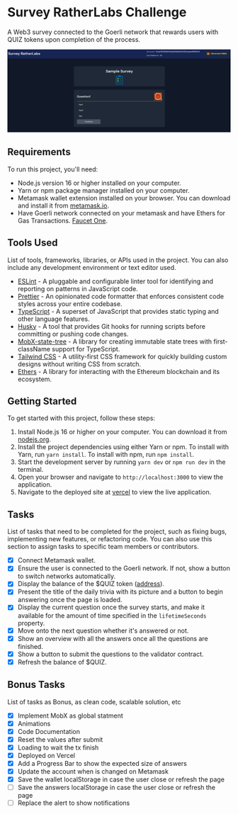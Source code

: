 # Survey RatherLabs Challenge

A Web3 survey connected to the Goerli network that rewards users with QUIZ tokens upon completion of the process.

<img src="./assets/screen1.png" >

## Requirements

To run this project, you'll need:

- Node.js version 16 or higher installed on your computer.
- Yarn or npm package manager installed on your computer.
- Metamask wallet extension installed on your browser. You can download and install it from [metamask.io](https://metamask.io/).
- Have Goerli network connected on your metamask and have Ethers for Gas Transactions. [Faucet One](https://goerlifaucet.com/).

## Tools Used

List of tools, frameworks, libraries, or APIs used in the project. You can also include any development environment or text editor used.

- [ESLint](https://eslint.org/) - A pluggable and configurable linter tool for identifying and reporting on patterns in JavaScript code.
- [Prettier](https://prettier.io/) - An opinionated code formatter that enforces consistent code styles across your entire codebase.
- [TypeScript](https://www.typescriptlang.org/) - A superset of JavaScript that provides static typing and other language features.
- [Husky](https://typicode.github.io/husky/) - A tool that provides Git hooks for running scripts before committing or pushing code changes.
- [MobX-state-tree](https://mobx-state-tree.js.org/) - A library for creating immutable state trees with first-className support for TypeScript.
- [Tailwind CSS](https://tailwindcss.com/) - A utility-first CSS framework for quickly building custom designs without writing CSS from scratch.
- [Ethers](https://docs.ethers.io/v5/) - A library for interacting with the Ethereum blockchain and its ecosystem.

## Getting Started

To get started with this project, follow these steps:

1. Install Node.js 16 or higher on your computer. You can download it from [nodejs.org](https://nodejs.org/).
2. Install the project dependencies using either Yarn or npm. To install with Yarn, run `yarn install`. To install with npm, run `npm install`.
3. Start the development server by running `yarn dev` or `npm run dev` in the terminal.
4. Open your browser and navigate to `http://localhost:3000` to view the application.
5. Navigate to the deployed site at [vercel](https://survey-indol.vercel.app/) to view the live application.

## Tasks

List of tasks that need to be completed for the project, such as fixing bugs, implementing new features, or refactoring code. You can also use this section to assign tasks to specific team members or contributors.

- [x] Connect Metamask wallet.
- [x] Ensure the user is connected to the Goerli network. If not, show a button to switch networks automatically.
- [x] Display the balance of the $QUIZ token ([address](https://goerli.etherscan.io/address/0x437ef217203452317c3c955cf282b1ee5f6aaf72)).
- [x] Present the title of the daily trivia with its picture and a button to begin answering once the page is loaded.
- [x] Display the current question once the survey starts, and make it available for the amount of time specified in the `lifetimeSeconds` property.
- [x] Move onto the next question whether it's answered or not.
- [x] Show an overview with all the answers once all the questions are finished.
- [x] Show a button to submit the questions to the validator contract.
- [x] Refresh the balance of $QUIZ.

## Bonus Tasks

List of tasks as Bonus, as clean code, scalable solution, etc

- [x] Implement MobX as global statment
- [x] Animations
- [x] Code Documentation
- [x] Reset the values after submit
- [x] Loading to wait the tx finish
- [x] Deployed on Vercel
- [x] Add a Progress Bar to show the expected size of answers
- [x] Update the account when is changed on Metamask
- [x] Save the wallet localStorage in case the user close or refresh the page
- [ ] Save the answers localStorage in case the user close or refresh the page
- [ ] Replace the alert to show notifications
